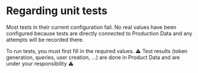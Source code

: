 # Regarding unit tests

Most tests in their current configuration fail.
No real values have been configured because tests are directly connected to Production Data and any attempts will be
recorded there.

To run tests, you must first fill in the required values.
⚠️ Test results (token generation, queries, user creation, ...) are done in Product Data and are under your
responsibility ⚠️